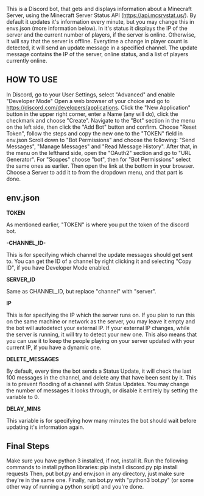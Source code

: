 This is a Discord bot, that gets and displays information about a Minecraft Server, using the Minecraft Server Status API (https://api.mcsrvstat.us/).
By default it updates it's information every minute, but you may change this in envs.json (more information below).
In it's status it displays the IP of the server and the current number of players, if the server is online. Otherwise, it will say that the server is offline.
Everytime a change in player count is detected, it will send an update message in a specified channel.
The update message contains the IP of the server, online status, and a list of players currently online.

HOW TO USE
---
In Discord, go to your User Settings, select "Advanced" and enable "Developer Mode"
Open a web browser of your choice and go to https://discord.com/developers/applications. 
Click the "New Application" button in the upper right corner, enter a Name (any will do), click the checkmark and choose "Create".
Navigate to the "Bot" section in the menu on the left side, then click the "Add Bot" button and confirm.
Choose "Reset Token", follow the steps and copy the new one to the "TOKEN" field in env.json
Scroll down to "Bot Permissions" and choose the following: "Send Messages", "Manage Messages" and "Read Message History".
After that, in the menu on the lefthand side, open the "OAuth2" section and go to "URL Generator".
For "Scopes" choose "bot", then for "Bot Permissions" select the same ones as earlier.
Then open the link at the bottom in your browser.
Choose a Server to add it to from the dropdown menu, and that part is done.

env.json
---
**TOKEN**

As mentioned earlier, "TOKEN" is where you put the token of the discord bot.

**-CHANNEL_ID-**

This is for specifying which channel the update messages should get sent to. 
You can get the ID of a channel by right clicking it and selecting "Copy ID", if you have Developer Mode enabled.

**SERVER_ID**

Same as CHANNEL_ID, but replace "channel" with "server".

**IP**

This is for specifying the IP which the server runs on.
If you plan to run this on the same machine or network as the server, you may leave it empty and the bot will autodetect your external IP.
If your external IP changes, while the server is running, it will try to detect your new one.
This also means that you can use it to keep the people playing on your server updated with your current IP, if you have a dynamic one.

**DELETE_MESSAGES**

By default, every time the bot sends a Status Update, it will check the last 100 messages in the channel, and delete any that have been sent by it.
This is to prevent flooding of a channel with Status Updates.
You may change the number of messages it looks through, or disable it entirely by setting the variable to 0.

**DELAY_MINS**

This variable is for specifying how many minutes the bot should wait before updating it's information again.

Final Steps
---
Make sure you have python 3 installed, if not, install it.
Run the following commands to install python libraries:
pip install discord.py
pip install requests
Then, put bot.py and env.json in any directory, just make sure they're in the same one.
Finally, run bot.py with "python3 bot.py" (or some other way of running a python script) and you're done.
